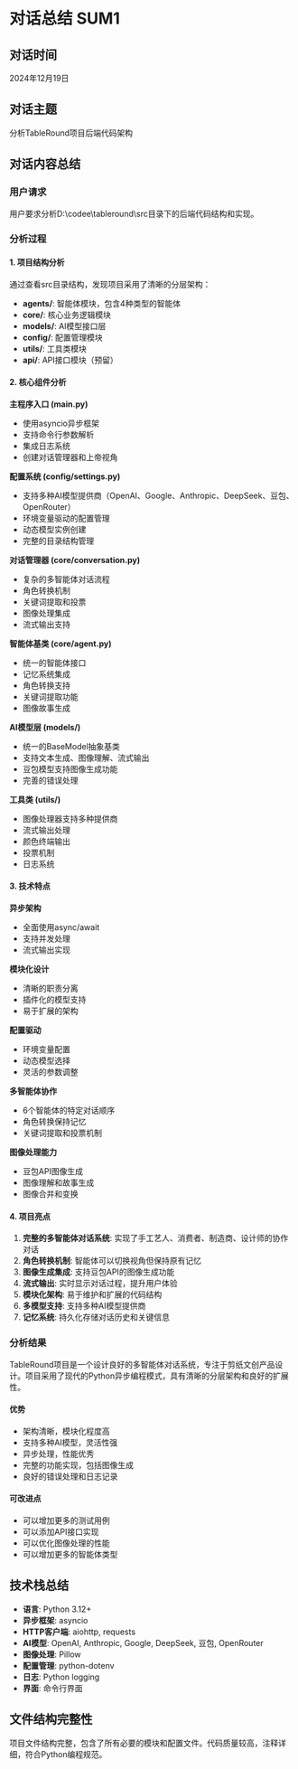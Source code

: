 # 对话总结 SUM1

## 对话时间
2024年12月19日

## 对话主题
分析TableRound项目后端代码架构

## 对话内容总结

### 用户请求
用户要求分析D:\codee\tableround\src目录下的后端代码结构和实现。

### 分析过程

#### 1. 项目结构分析
通过查看src目录结构，发现项目采用了清晰的分层架构：

- **agents/**: 智能体模块，包含4种类型的智能体
- **core/**: 核心业务逻辑模块
- **models/**: AI模型接口层
- **config/**: 配置管理模块
- **utils/**: 工具类模块
- **api/**: API接口模块（预留）

#### 2. 核心组件分析

**主程序入口 (main.py)**
- 使用asyncio异步框架
- 支持命令行参数解析
- 集成日志系统
- 创建对话管理器和上帝视角

**配置系统 (config/settings.py)**
- 支持多种AI模型提供商（OpenAI、Google、Anthropic、DeepSeek、豆包、OpenRouter）
- 环境变量驱动的配置管理
- 动态模型实例创建
- 完整的目录结构管理

**对话管理器 (core/conversation.py)**
- 复杂的多智能体对话流程
- 角色转换机制
- 关键词提取和投票
- 图像处理集成
- 流式输出支持

**智能体基类 (core/agent.py)**
- 统一的智能体接口
- 记忆系统集成
- 角色转换支持
- 关键词提取功能
- 图像故事生成

**AI模型层 (models/)**
- 统一的BaseModel抽象基类
- 支持文本生成、图像理解、流式输出
- 豆包模型支持图像生成功能
- 完善的错误处理

**工具类 (utils/)**
- 图像处理器支持多种提供商
- 流式输出处理
- 颜色终端输出
- 投票机制
- 日志系统

#### 3. 技术特点

**异步架构**
- 全面使用async/await
- 支持并发处理
- 流式输出实现

**模块化设计**
- 清晰的职责分离
- 插件化的模型支持
- 易于扩展的架构

**配置驱动**
- 环境变量配置
- 动态模型选择
- 灵活的参数调整

**多智能体协作**
- 6个智能体的特定对话顺序
- 角色转换保持记忆
- 关键词提取和投票机制

**图像处理能力**
- 豆包API图像生成
- 图像理解和故事生成
- 图像合并和变换

#### 4. 项目亮点

1. **完整的多智能体对话系统**: 实现了手工艺人、消费者、制造商、设计师的协作对话
2. **角色转换机制**: 智能体可以切换视角但保持原有记忆
3. **图像生成集成**: 支持豆包API的图像生成功能
4. **流式输出**: 实时显示对话过程，提升用户体验
5. **模块化架构**: 易于维护和扩展的代码结构
6. **多模型支持**: 支持多种AI模型提供商
7. **记忆系统**: 持久化存储对话历史和关键信息

### 分析结果

TableRound项目是一个设计良好的多智能体对话系统，专注于剪纸文创产品设计。项目采用了现代的Python异步编程模式，具有清晰的分层架构和良好的扩展性。

#### 优势
- 架构清晰，模块化程度高
- 支持多种AI模型，灵活性强
- 异步处理，性能优秀
- 完整的功能实现，包括图像生成
- 良好的错误处理和日志记录

#### 可改进点
- 可以增加更多的测试用例
- 可以添加API接口实现
- 可以优化图像处理的性能
- 可以增加更多的智能体类型

## 技术栈总结

- **语言**: Python 3.12+
- **异步框架**: asyncio
- **HTTP客户端**: aiohttp, requests
- **AI模型**: OpenAI, Anthropic, Google, DeepSeek, 豆包, OpenRouter
- **图像处理**: Pillow
- **配置管理**: python-dotenv
- **日志**: Python logging
- **界面**: 命令行界面

## 文件结构完整性

项目文件结构完整，包含了所有必要的模块和配置文件。代码质量较高，注释详细，符合Python编程规范。
